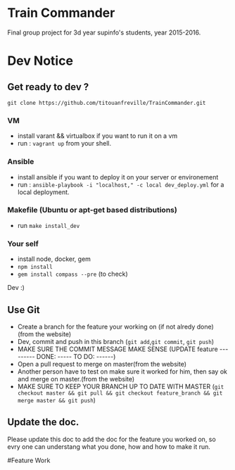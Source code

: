 # Train Commander
Final group project for 3d year supinfo's students, year 2015-2016.

# Dev Notice
## Get ready to dev ? 
 `git clone https://github.com/titouanfreville/TrainCommander.git`
### VM
- install varant && virtualbox if you want to run it on a vm
- run : `vagrant up` from your shell.

### Ansible
- install ansible if you want to deploy it on your server or environement
- run : `ansible-playbook -i "localhost," -c local dev_deploy.yml` for a local deployment.

### Makefile (Ubuntu or apt-get based distributions)
- run `make install_dev`

### Your self
- install node, docker, gem
- `npm install`
- `gem install compass --pre` (to check)

Dev :)

## Use Git
- Create a branch for the feature your working on (if not alredy done) (from the website)
- Dev, commit and push in this branch (`git add`,`git commit`, `git push`)
- MAKE SURE THE COMMIT MESSAGE MAKE SENSE (UPDATE feature --------- DONE: ----- TO DO: ------)
- Open a pull request to merge on master(from the website)
- Another person have to test on make sure it worked for him, then say ok and merge on master.(from the website)
- MAKE SURE TO KEEP YOUR BRANCH UP TO DATE WITH MASTER (`git checkout master && git pull && git checkout feature_branch && git merge master && git push`)

## Update the doc. 
Please update this doc to add the doc for the feature you worked on, so evry one can understang what you done, how and how to make it run.

#Feature Work

